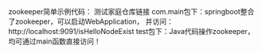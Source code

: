 zookeeper简单示例代码：
测试家庭仓库链接
com.main包下：springboot整合了zookeeper，可以启动WebApplication，
并访问：http://localhost:9091/isHelloNodeExist
test包下：Java代码操作zookeeper，均可通过main函数直接访问！
